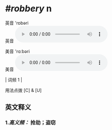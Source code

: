 # ***\#robbery*** n
英音 'rɒbəri  
英音
<audio src="./media/robbery-B.aac" controls="controls"></audio>

美音 'rɑːbəri  
美音
<audio src="./media/robbery.aac" controls="controls"></audio>



| 词频 1 |  

用法点拨  [C] & [U]

英文释义
---
### 1.*高义频：* **抢劫；盗窃**  


